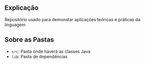 ## Explicação

Repositório usado para demonstar aplicações teóricas e práticas da linguagem

## Sobre as Pastas

- `src`: Pasta onde haverá as classes Java
- `lib`: Pasta de dependências

